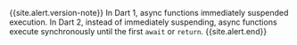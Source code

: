 {{site.alert.version-note}}
  In Dart 1, async functions immediately suspended execution. In Dart 2,
  instead of immediately suspending, async functions execute synchronously until
  the first `await` or `return`.
{{site.alert.end}}
